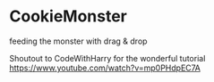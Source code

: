 # CookieMonster
feeding the monster with drag &amp; drop

Shoutout to CodeWithHarry for the wonderful tutorial
https://www.youtube.com/watch?v=mp0PHdpEC7A
